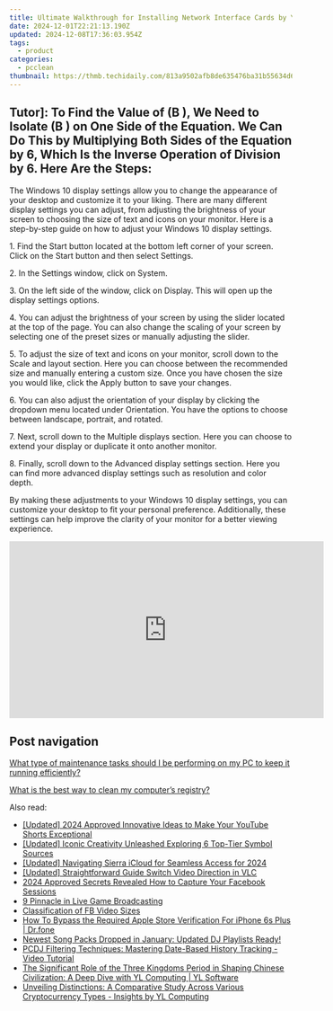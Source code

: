 ```yaml
---
title: Ultimate Walkthrough for Installing Network Interface Cards by YL Computing Experts
date: 2024-12-01T22:21:13.190Z
updated: 2024-12-08T17:36:03.954Z
tags:
  - product
categories:
  - pcclean
thumbnail: https://thmb.techidaily.com/813a9502afb8de635476ba31b55634d6451dae2f48925536bf6b239c0ddfd779.jpg
---
```


## Tutor]: To Find the Value of \(B \), We Need to Isolate \(B \) on One Side of the Equation. We Can Do This by Multiplying Both Sides of the Equation by 6, Which Is the Inverse Operation of Division by 6. Here Are the Steps:

The Windows 10 display settings allow you to change the appearance of your desktop and customize it to your liking. There are many different display settings you can adjust, from adjusting the brightness of your screen to choosing the size of text and icons on your monitor. Here is a step-by-step guide on how to adjust your Windows 10 display settings. 

1\. Find the Start button located at the bottom left corner of your screen. Click on the Start button and then select Settings.

2\. In the Settings window, click on System.

3\. On the left side of the window, click on Display. This will open up the display settings options. 

4\. You can adjust the brightness of your screen by using the slider located at the top of the page. You can also change the scaling of your screen by selecting one of the preset sizes or manually adjusting the slider.

5\. To adjust the size of text and icons on your monitor, scroll down to the Scale and layout section. Here you can choose between the recommended size and manually entering a custom size. Once you have chosen the size you would like, click the Apply button to save your changes.

6\. You can also adjust the orientation of your display by clicking the dropdown menu located under Orientation. You have the options to choose between landscape, portrait, and rotated.

7\. Next, scroll down to the Multiple displays section. Here you can choose to extend your display or duplicate it onto another monitor.

8\. Finally, scroll down to the Advanced display settings section. Here you can find more advanced display settings such as resolution and color depth. 

By making these adjustments to your Windows 10 display settings, you can customize your desktop to fit your personal preference. Additionally, these settings can help improve the clarity of your monitor for a better viewing experience.

<!-- affiliate ads begin -->
<iframe width="560" height="315" src="https://www.youtube.com/embed/q4-YQ9Wjtfg?si=6afn1fydg_Wb9B8z" title="YouTube video player" frameborder="0" allow="accelerometer; autoplay; clipboard-write; encrypted-media; gyroscope; picture-in-picture; web-share" referrerpolicy="strict-origin-when-cross-origin" allowfullscreen></iframe>
<!-- affiliate ads end -->

## Post navigation

[What type of maintenance tasks should I be performing on my PC to keep it running efficiently?](https://tools.techidaily.com/pcclean/products/)

[What is the best way to clean my computer’s registry?](https://tools.techidaily.com/pcclean/products/)

<ins class="adsbygoogle"
     style="display:block"
     data-ad-format="autorelaxed"
     data-ad-client="ca-pub-7571918770474297"
     data-ad-slot="1223367746"></ins>

<ins class="adsbygoogle"
     style="display:block"
     data-ad-client="ca-pub-7571918770474297"
     data-ad-slot="8358498916"
     data-ad-format="auto"
     data-full-width-responsive="true"></ins>

<span class="atpl-alsoreadstyle">Also read:</span>
<div><ul>
<li><a href="https://youtube-tips.techidaily.com/ed-2024-approved-innovative-ideas-to-make-your-youtube-shorts-exceptional/"><u>[Updated] 2024 Approved Innovative Ideas to Make Your YouTube Shorts Exceptional</u></a></li>
<li><a href="https://youtube-blog.techidaily.com/ed-iconic-creativity-unleashed-exploring-6-top-tier-symbol-sources/"><u>[Updated] Iconic Creativity Unleashed Exploring 6 Top-Tier Symbol Sources</u></a></li>
<li><a href="https://article-helps.techidaily.com/updated-navigating-sierra-icloud-for-seamless-access-for-2024/"><u>[Updated] Navigating Sierra iCloud for Seamless Access for 2024</u></a></li>
<li><a href="https://screen-capture.techidaily.com/updated-straightforward-guide-switch-video-direction-in-vlc/"><u>[Updated] Straightforward Guide Switch Video Direction in VLC</u></a></li>
<li><a href="https://screen-mirroring-recording.techidaily.com/2024-approved-secrets-revealed-how-to-capture-your-facebook-sessions/"><u>2024 Approved Secrets Revealed How to Capture Your Facebook Sessions</u></a></li>
<li><a href="https://extra-hints.techidaily.com/9-pinnacle-in-live-game-broadcasting/"><u>9 Pinnacle in Live Game Broadcasting</u></a></li>
<li><a href="https://facebook-clips.techidaily.com/classification-of-fb-video-sizes/"><u>Classification of FB Video Sizes</u></a></li>
<li><a href="https://iphone-unlock.techidaily.com/how-to-bypass-the-required-apple-store-verification-for-iphone-6s-plus-drfone-by-drfone-ios/"><u>How To Bypass the Required Apple Store Verification For iPhone 6s Plus | Dr.fone</u></a></li>
<li><a href="https://win-updates.techidaily.com/newest-song-packs-dropped-in-january-updated-dj-playlists-ready/"><u>Newest Song Packs Dropped in January: Updated DJ Playlists Ready!</u></a></li>
<li><a href="https://win-updates.techidaily.com/pcdj-filtering-techniques-mastering-date-based-history-tracking-video-tutorial/"><u>PCDJ Filtering Techniques: Mastering Date-Based History Tracking - Video Tutorial</u></a></li>
<li><a href="https://win-updates.techidaily.com/the-significant-role-of-the-three-kingdoms-period-in-shaping-chinese-civilization-a-deep-dive-with-yl-computing-yl-software/"><u>The Significant Role of the Three Kingdoms Period in Shaping Chinese Civilization: A Deep Dive with YL Computing | YL Software</u></a></li>
<li><a href="https://win-updates.techidaily.com/unveiling-distinctions-a-comparative-study-across-various-cryptocurrency-types-insights-by-yl-computing/"><u>Unveiling Distinctions: A Comparative Study Across Various Cryptocurrency Types - Insights by YL Computing</u></a></li>
</ul></div>

